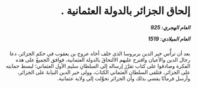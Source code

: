 <h1 dir="rtl">إلحاق الجزائر بالدولة العثمانية .</h1>

<h5 dir="rtl">العام الهجري:  925

العام الميلادي: 1519

</h5>

<p dir="rtl">بعد أن ترأَّس خير الدين بربروسا الذي خلف أخاه عروج بن يعقوب في حكم الجزائر، دعا رجال الدين والأعيان واقترح عليهم الالتحاقَ بالدولة العثمانية، فوافق الجميعُ على هذه الفكرة وصادقوا على كتاب تقرَّرَ إرساله إلى السلطانِ سليم الأول العثماني؛ لبسط حمايته على الجزائر، فتلقى السلطان العثماني الكتابَ، وولى خير الدين النيابةَ على الجزائر، وأرسل فرمانًا يقضي بذلك وأن الجزائر تحوَّلت إلى ولاية عثمانية.</p></br>
